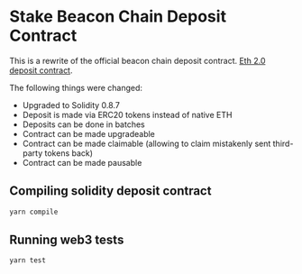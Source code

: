# Stake Beacon Chain Deposit Contract

This is a rewrite of the official beacon chain deposit contract. [Eth 2.0 deposit contract](https://github.com/ethereum/eth2.0-specs/blob/dev/solidity_deposit_contract/deposit_contract.sol).

The following things were changed:
* Upgraded to Solidity 0.8.7
* Deposit is made via ERC20 tokens instead of native ETH
* Deposits can be done in batches
* Contract can be made upgradeable
* Contract can be made claimable (allowing to claim mistakenly sent third-party tokens back)
* Contract can be made pausable

## Compiling solidity deposit contract

```sh
yarn compile
```

## Running web3 tests

```sh
yarn test
```
